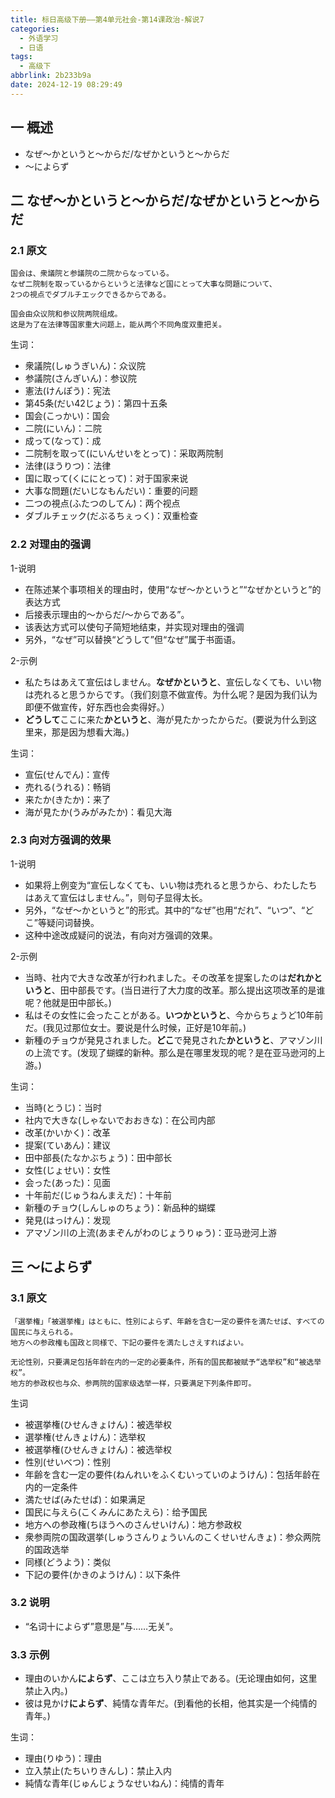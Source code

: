 ```yaml
---
title: 标日高级下册——第4单元社会-第14课政治-解说7
categories:
  - 外语学习
  - 日语
tags:
  - 高级下
abbrlink: 2b233b9a
date: 2024-12-19 08:29:49
---
```

## 一 概述

* なぜ～かというと～からだ/なぜかというと～からだ
* ～によらず


<!--more-->

## 二  なぜ～かというと～からだ/なぜかというと～からだ

### 2.1 原文

```
国会は、衆議院と参議院の二院からなっている。
なぜ二院制を取っているからというと法律など国にとって大事な問題について、
2つの視点でダブルチエックできるからである。

国会由众议院和参议院两院组成。
这是为了在法律等国家重大问题上，能从两个不同角度双重把关。
```

生词：

* 衆議院(しゅうぎいん)：众议院
* 参議院(さんぎいん)：参议院
* 憲法(けんぽう)：宪法
* 第45条(だい42じょう)：第四十五条
* 国会(こっかい)：国会
* 二院(にいん)：二院
* 成って(なって)：成
* 二院制を取って(にいんせいをとって)：采取两院制
* 法律(ほうりつ)：法律
* 国に取って(くににとって)：对于国家来说
* 大事な問題(だいじなもんだい)：重要的问题
* 二つの視点(ふたつのしてん)：两个视点
* ダブルチェック(だぶるちぇっく)：双重检查

### 2.2 对理由的强调

1-说明

* 在陈述某个事项相关的理由时，使用“なぜ～かというと”“なぜかというと”的表达方式
* 后接表示理由的～からだ/～からである”。
* 该表达方式可以使句子简短地结束，并实现对理由的强调
* 另外，“なぜ”可以替换“どうして”但“なぜ”属于书面语。

2-示例

* 私たちはあえて宣伝はしません。**なぜかというと**、宣伝しなくても、いい物は売れると思うからです。（我们刻意不做宣传。为什么呢？是因为我们认为即便不做宣传，好东西也会卖得好。）
* **どうして**ここに来た**かというと**、海が見たかったからだ。(要说为什么到这里来，那是因为想看大海。)

生词：

* 宣伝(せんでん)：宣传
* 売れる(うれる)：畅销
* 来たか(きたか)：来了
* 海が見たか(うみがみたか)：看见大海

### 2.3 向对方强调的效果

1-说明

* 如果将上例变为“宣伝しなくても、いい物は売れると思うから、わたしたちはあえて宣伝はしません。”，则句子显得太长。
* 另外，“なぜ～かというと”的形式。其中的“なぜ”也用“だれ”、“いつ”、“どこ”等疑问词替换。
* 这种中途改成疑问的说法，有向对方强调的效果。

2-示例

* 当時、社内で大きな改革が行われました。その改革を提案したのは**だれかというと**、田中部長です。(当日进行了大力度的改革。那么提出这项改革的是谁呢？他就是田中部长。)
* 私はその女性に会ったことがある。**いつかというと**、今からちょうど10年前だ。(我见过那位女士。要说是什么时候，正好是10年前。)
* 新種のチョウが発見されました。**どこ**で発見された**かというと**、アマゾン川の上流です。(发现了蝴蝶的新种。那么是在哪里发现的呢？是在亚马逊河的上游。)

生词：

* 当時(とうじ)：当时
* 社内で大きな(しゃないでおおきな)：在公司内部
* 改革(かいかく)：改革
* 提案(ていあん)：建议
* 田中部長(たなかぶちょう)：田中部长
* 女性(じょせい)：女性
* 会った(あった)：见面
* 十年前だ(じゅうねんまえだ)：十年前
* 新種のチョウ(しんしゅのちょう)：新品种的蝴蝶
* 発見(はっけん)：发现
* アマゾン川の上流(あまぞんがわのじょうりゅう)：亚马逊河上游

## 三 ～によらず

### 3.1 原文

```
「選挙権」「被選挙権」はともに、性別によらず、年齢を含む一定の要件を満たせば、すべての国民に与えられる。
地方への参政権も国政と同様で、下記の要件を満たしさえすればよい。

无论性别，只要满足包括年龄在内的一定的必要条件，所有的国民都被赋予“选举权”和“被选举权”。
地方的参政权也与众、参两院的国家级选举一样，只要满足下列条件即可。
```

生词

* 被選挙権(ひせんきょけん)：被选举权
* 選挙権(せんきょけん)：选举权
* 被選挙権(ひせんきょけん)：被选举权
* 性別(せいべつ)：性别
* 年齢を含む一定の要件(ねんれいをふくむいっていのようけん)：包括年龄在内的一定条件
* 満たせば(みたせば)：如果满足
* 国民に与えら(こくみんにあたえら)：给予国民
* 地方への参政権(ちほうへのさんせいけん)：地方参政权
* 衆参両院の国政選挙(しゅうさんりょういんのこくせいせんきょ)：参众两院的国政选举
* 同様(どうよう)：类似
* 下記の要件(かきのようけん)：以下条件

### 3.2 说明

* “名词十によらず”意思是”与……无关”。

### 3.3 示例

* 理由のいかん**によらず**、ここは立ち入り禁止である。(无论理由如何，这里禁止入内。)
* 彼は見かけ**によらず**、純情な青年だ。(到看他的长相，他其实是一个纯情的青年。)

生词：

* 理由(りゆう)：理由
* 立入禁止(たちいりきんし)：禁止入内
* 純情な青年(じゅんじょうなせいねん)：纯情的青年